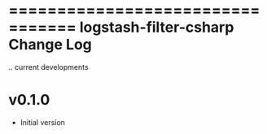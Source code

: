 =================================
logstash-filter-csharp Change Log
=================================

.. current developments

v0.1.0
=====================

* Initial version
